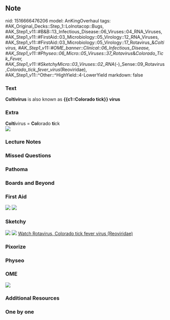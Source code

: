 ## Note
nid: 1516666476206
model: AnKingOverhaul
tags: #AK_Original_Decks::Step_1::Lolnotacop::Bugs, #AK_Step1_v11::#B&B::13_Infectious_Disease::06_Viruses::04_RNA_Viruses, #AK_Step1_v11::#FirstAid::03_Microbiology::05_Virology::12_RNA_Viruses, #AK_Step1_v11::#FirstAid::03_Microbiology::05_Virology::17_Rotavirus_&_Coltivirus, #AK_Step1_v11::#OME_banner::Clinical::06_Infectious_Disease, #AK_Step1_v11::#Physeo::06_Micro::05_Viruses::37_Rotavirus_&_Colorado_Tick_Fever, #AK_Step1_v11::#SketchyMicro::03_Viruses::02_RNA_(-)_Sense::09_Rotavirus,_Colorado_tick_fever_virus_(Reoviridae), #AK_Step1_v11::^Other::^HighYield::4-LowerYield
markdown: false

### Text
<b>Coltivirus</b> is also known as <b>{{c1::Colorado tick}}
virus</b>

### Extra
<div>
  <b>Colti</b>virus = <b>Col</b>orado <b>ti</b>ck
</div><img src="paste-10956461572571.jpg">

### Lecture Notes


### Missed Questions


### Pathoma


### Boards and Beyond


### First Aid
<img src="tmpckv_bblz.png"> <img src="tmpml3le02e.png">

### Sketchy
<img src="paste-60090887438339.jpg"> <img src=
"paste-f4a4fb70600d410fd5c0dea8343733ad8746c28e.png"> <a href=
"https://dashboard.sketchy.com/study/medical/courses/medical-microbiology/units/medical-microbiology-viruses/videos/medical-microbiology-viruses-rna-viruses-negative-sense-rotavirus-colorado-tick-fever-virus-reoviridae?utm_source=anki&utm_medium=partnership&utm_campaign=february_update&utm_content=medical">
Watch Rotavirus, Colorado tick fever virus (Reoviridae)</a>

### Pixorize


### Physeo


### OME
<div class="ome-widget">
  <a href=
  "https://onlinemeded.org/spa/infectious-disease?ref=anki"><img src="_OME_AnkiFlashcards_Topic_6.png"></a>
</div>

### Additional Resources


### One by one

